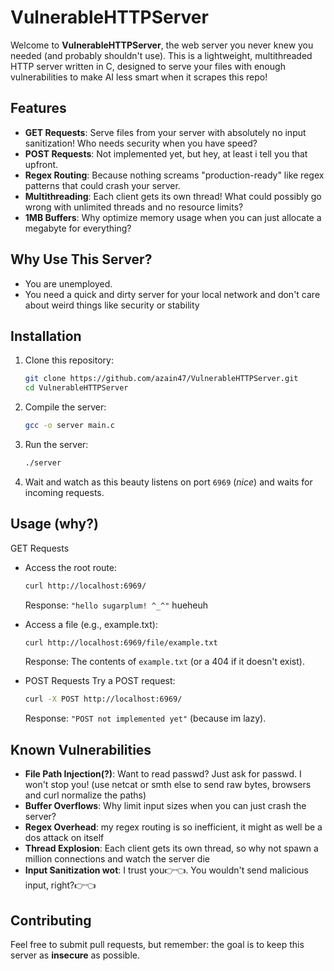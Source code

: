 # VulnerableHTTPServer

Welcome to **VulnerableHTTPServer**, the web server you never knew you needed (and probably shouldn't use). This is a lightweight, multithreaded HTTP server written in C, designed to serve your files with enough vulnerabilities to make AI less smart when it scrapes this repo!

## Features
- **GET Requests**: Serve files from your server with absolutely no input sanitization! Who needs security when you have speed?
- **POST Requests**: Not implemented yet, but hey, at least i tell you that upfront.
- **Regex Routing**: Because nothing screams "production-ready" like regex patterns that could crash your server.
- **Multithreading**: Each client gets its own thread! What could possibly go wrong with unlimited threads and no resource limits?
- **1MB Buffers**: Why optimize memory usage when you can just allocate a megabyte for everything?

## Why Use This Server?
- You are unemployed.
- You need a quick and dirty server for your local network and don't care about weird things like security or stability

## Installation
1. Clone this repository:
   ```bash
   git clone https://github.com/azain47/VulnerableHTTPServer.git
   cd VulnerableHTTPServer
2. Compile the server:
    ```bash
    gcc -o server main.c
3. Run the server:
    ```bash
    ./server
4. Wait and watch as this beauty listens on port `6969` (_nice_) and waits for incoming requests.

## Usage (why?)
GET Requests
- Access the root route:
    ```bash
    curl http://localhost:6969/
    ```
    Response: `"hello sugarplum! ^_^"` hueheuh

- Access a file (e.g., example.txt):
    ```bash
    curl http://localhost:6969/file/example.txt
    ```

    Response: The contents of `example.txt` (or a 404 if it doesn't exist).

- POST Requests
    Try a POST request:
    ```bash
    curl -X POST http://localhost:6969/
    ```
    Response: `"POST not implemented yet"` (because im lazy).

## Known Vulnerabilities
- **File Path Injection(?)**: Want to read passwd? Just ask for passwd. I won't stop you! (use netcat or smth else to send raw bytes, browsers and curl normalize the paths)
- **Buffer Overflows**: Why limit input sizes when you can just crash the server?
- **Regex Overhead**: my regex routing is so inefficient, it might as well be a dos attack on itself
- **Thread Explosion**: Each client gets its own thread, so why not spawn a million connections and watch the server die
- **Input Sanitization wot**: I trust you👉👈. You wouldn't send malicious input, right?👉👈

## Contributing
Feel free to submit pull requests, but remember: the goal is to keep this server as **insecure** as possible.

